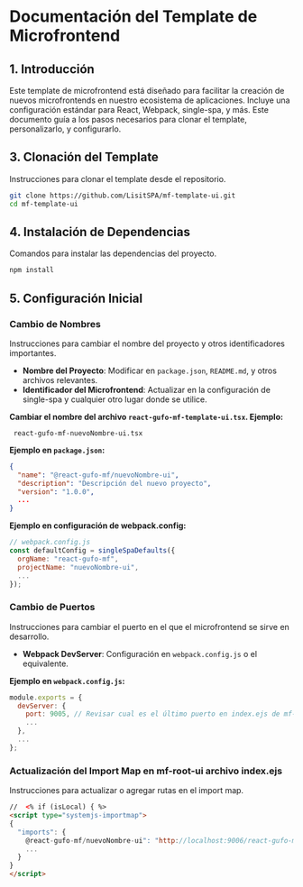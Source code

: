 
# Documentación del Template de Microfrontend

## 1. Introducción

Este template de microfrontend está diseñado para facilitar la creación de nuevos microfrontends en nuestro ecosistema de aplicaciones. Incluye una configuración estándar para React, Webpack, single-spa, y más. Este documento guía a los pasos necesarios para clonar el template, personalizarlo, y configurarlo.

## 3. Clonación del Template

Instrucciones para clonar el template desde el repositorio.

```bash
git clone https://github.com/LisitSPA/mf-template-ui.git
cd mf-template-ui
```

## 4. Instalación de Dependencias

Comandos para instalar las dependencias del proyecto.

```bash
npm install
```

## 5. Configuración Inicial

### Cambio de Nombres

Instrucciones para cambiar el nombre del proyecto y otros identificadores importantes.

- **Nombre del Proyecto**: Modificar en `package.json`, `README.md`, y otros archivos relevantes.
- **Identificador del Microfrontend**: Actualizar en la configuración de single-spa y cualquier otro lugar donde se utilice.

**Cambiar el nombre del archivo `react-gufo-mf-template-ui.tsx`. Ejemplo:**

```
 react-gufo-mf-nuevoNombre-ui.tsx 
```

**Ejemplo en `package.json`:**

```json
{
  "name": "@react-gufo-mf/nuevoNombre-ui",
  "description": "Descripción del nuevo proyecto",
  "version": "1.0.0",
  ...
}
```

**Ejemplo en configuración de webpack.config:**

```javascript
// webpack.config.js
const defaultConfig = singleSpaDefaults({
  orgName: "react-gufo-mf",
  projectName: "nuevoNombre-ui",
  ...
});
```

### Cambio de Puertos

Instrucciones para cambiar el puerto en el que el microfrontend se sirve en desarrollo.

- **Webpack DevServer**: Configuración en `webpack.config.js` o el equivalente.

**Ejemplo en `webpack.config.js`:**

```javascript
module.exports = {
  devServer: {
    port: 9005, // Revisar cual es el último puerto en index.ejs de mf-root-ui y sumarle +1
    ...
  },
  ...
};
```

### Actualización del Import Map en mf-root-ui archivo index.ejs

Instrucciones para actualizar o agregar rutas en el import map.

```html
//  <% if (isLocal) { %>
<script type="systemjs-importmap">
{
  "imports": {
    @react-gufo-mf/nuevoNombre-ui": "http://localhost:9006/react-gufo-mf-nuevoNombre-ui.js",
    ...
  }
}
</script>
```


